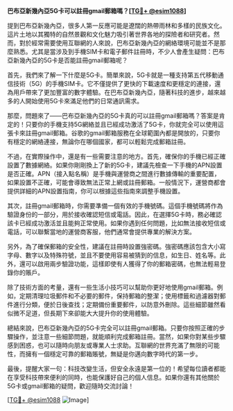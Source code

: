 **巴布亞新幾內亞5G卡可以註冊gmail郵箱嗎？[[TG💪+ @esim1088](https://t.me/s/esim1088)]**

提到巴布亞新幾內亞，很多人第一反應可能是遼闊的熱帶雨林和多樣的民族文化。這片土地以其獨特的自然景觀和文化魅力吸引著世界各地的探險者和研究者。然而，對於經常需要使用互聯網的人來說，巴布亞新幾內亞的網絡環境可能並不是那麼熟悉。尤其是當涉及到手機SIM卡和電子郵件註冊時，不少人會產生疑問：巴布亞新幾內亞的5G卡是否能註冊gmail郵箱呢？

首先，我們來了解一下什麼是5G卡。簡單來說，5G卡就是一種支持第五代移動通信技術（5G）的手機SIM卡。它不僅提供了更快的下載速度和更穩定的連接，還為用戶帶來了更加豐富的數字體驗。在巴布亞新幾內亞，隨著科技的進步，越來越多的人開始使用5G卡來滿足他們的日常通訊需求。

那麼，問題來了——巴布亞新幾內亞的5G卡真的可以註冊gmail郵箱嗎？答案是肯定的！只要你的手機支持5G網絡並且已經成功激活了5G卡，你就完全可以使用這張卡來註冊gmail郵箱。谷歌的gmail郵箱服務在全球範圍內都是開放的，只要你有穩定的網絡連接，無論你在哪個國家，都可以輕鬆完成郵箱註冊。

不過，在實際操作中，還是有一些需要注意的地方。首先，確保你的手機已經正確設置了數據網絡。如果你剛剛換上了新的5G卡，建議先檢查一下手機的APN設置是否正確。APN（接入點名稱）是手機與運營商之間進行數據傳輸的重要配置，如果設置不正確，可能會導致無法正常上網或註冊郵箱。一般情況下，運營商都會提供詳細的APN設置指南，你可以根據這些指南來調整手機設置。

其次，註冊gmail郵箱時，你需要準備一個有效的手機號碼。這個手機號碼將作為驗證身份的一部分，用於接收確認短信或電話。因此，在選擇5G卡時，務必確認該卡已經成功激活並且能夠正常使用。如果你遇到任何問題，比如無法接收短信或電話，可以聯繫當地的運營商客服，他們通常會提供專業的解決方案。

另外，為了確保郵箱的安全性，建議在註冊時設置強密碼。強密碼應該包含大小寫字母、數字以及特殊符號，並且不要使用容易被猜到的信息，如生日、姓名等。此外，還可以啟用兩步驗證功能，這樣即使有人獲得了你的郵箱密碼，也無法輕易登錄你的賬戶。

除了技術方面的考量，還有一些生活小技巧可以幫助你更好地使用gmail郵箱。例如，定期清理垃圾郵件和不必要的郵件，保持郵箱的整潔；使用標籤和過濾器對郵件進行分類，便於日後查找；定期備份重要郵件，以防意外刪除。這些細節雖然看似微不足道，但長期下來卻能大大提升你的使用體驗。

總結來說，巴布亞新幾內亞的5G卡完全可以註冊gmail郵箱。只要你按照正確的步驟操作，並注意一些細節問題，就能順利完成郵箱註冊。當然，如果你對某些步驟感到困惑，也可以隨時向朋友或專業人士求助。互聯網的世界充滿了無限的可能性，而擁有一個穩定可靠的郵箱賬號，無疑是你邁向數字時代的第一步。

最後，提醒大家一句：科技改變生活，但安全永遠是第一位的！希望每位讀者都能在享受科技帶來便利的同時，也能保護好自己的個人信息。如果你還有其他關於5G卡或gmail郵箱的疑問，歡迎隨時交流討論！

[[TG💪+ @esim1088](https://t.me/s/esim1088) ![Image](https://i.postimg.cc/4NQfJmqS/Snipaste-2025-05-13-00-14-12.png)]